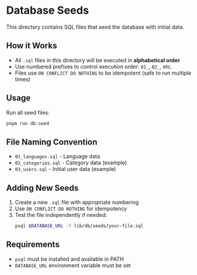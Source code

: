 # Database Seeds

This directory contains SQL files that seed the database with initial data.

## How it Works

- All `.sql` files in this directory will be executed in **alphabetical order**
- Use numbered prefixes to control execution order: `01_`, `02_`, etc.
- Files use `ON CONFLICT DO NOTHING` to be idempotent (safe to run multiple times)

## Usage

Run all seed files:
```bash
pnpm run db:seed
```

## File Naming Convention

- `01_languages.sql` - Language data
- `02_categories.sql` - Category data (example)
- `03_users.sql` - Initial user data (example)

## Adding New Seeds

1. Create a new `.sql` file with appropriate numbering
2. Use `ON CONFLICT DO NOTHING` for idempotency
3. Test the file independently if needed:
   ```bash
   psql $DATABASE_URL -f lib/db/seeds/your-file.sql
   ```

## Requirements

- `psql` must be installed and available in PATH
- `DATABASE_URL` environment variable must be set 